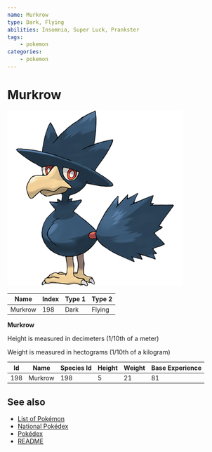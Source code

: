 ```yaml
---
name: Murkrow
type: Dark, Flying
abilities: Insomnia, Super Luck, Prankster
tags:
    - pokemon
categories:
    - pokemon
---
```


# Murkrow


![Murkrow](images/198.png)

| **Name** | **Index** | **Type 1** | **Type 2** |
|----|----|----|----|
| Murkrow | 198 | Dark | Flying  |

**Murkrow** 


Height is measured in decimeters (1/10th of a meter)

Weight is measured in hectograms (1/10th of a kilogram)

| **Id** | **Name** | **Species Id** | **Height** | **Weight** | **Base Experience** |
|--------|----------|----------------|------------|------------|---------------------|
| 198 | Murkrow | 198 | 5 | 21 | 81 |


## See also

- [List of Pokémon](../pokemon.md)
- [National Pokédex](../national_pokedex.md)
- [Pokédex](../pokedex.md)
- [README](../README.md)
